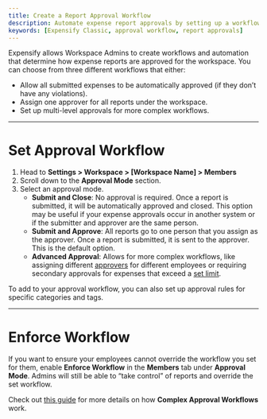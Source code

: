 ```yaml
---
title: Create a Report Approval Workflow
description: Automate expense report approvals by setting up a workflow in Expensify Classic.
keywords: [Expensify Classic, approval workflow, report approvals]
---
```

<div id="expensify-classic" markdown="1">

Expensify allows Workspace Admins to create workflows and automation that determine how expense reports are approved for the workspace. You can choose from three different workflows that either:
- Allow all submitted expenses to be automatically approved (if they don’t have any violations).
- Assign one approver for all reports under the workspace.
- Set up multi-level approvals for more complex workflows. 

---

# Set Approval Workflow

1. Head to **Settings > Workspace > [Workspace Name] > Members**
2. Scroll down to the **Approval Mode** section. 
3. Select an approval mode. 
   - **Submit and Close**: No approval is required. Once a report is submitted, it will be automatically approved and closed. This option may be useful if your expense approvals occur in another system or if the submitter and approver are the same person.
   - **Submit and Approve**: All reports go to one person that you assign as the approver. Once a report is submitted, it is sent to the approver. This is the default option. 
   - **Advanced Approval**: Allows for more complex workflows, like assigning different [approvers](https://help.expensify.com/articles/expensify-classic/reports/Assign-report-approvers-to-specific-employees) for different employees or requiring secondary approvals for expenses that exceed a [set limit](https://help.expensify.com/articles/expensify-classic/reports/Require-review-for-over-limit-expenses).

To add to your approval workflow, you can also set up approval rules for specific categories and tags. 

---

# Enforce Workflow
If you want to ensure your employees cannot override the workflow you set for them, enable **Enforce Workflow** in the **Members** tab under **Approval Mode**. Admins will still be able to “take control” of reports and override the set workflow.

Check out [this guide](https://help.expensify.com/articles/expensify-classic/reports/How-Complex-Approval-Workflows-Work) for more details on how **Complex Approval Workflows** work.

</div>
